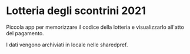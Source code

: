 # Lotteria degli scontrini 2021

Piccola app per memorizzare il codice della lotteria e visualizzarlo all'atto del pagamento.

I dati vengono archiviati in locale nelle sharedpref.

